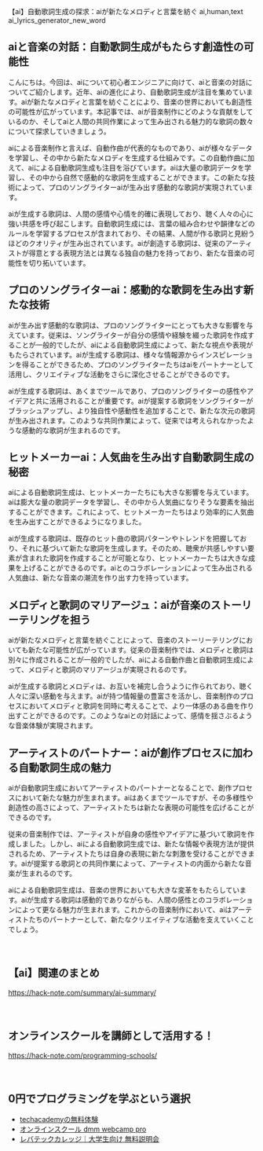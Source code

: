 【ai】自動歌詞生成の探求：aiが新たなメロディと言葉を紡ぐ
ai,human,text
ai_lyrics_generator_new_word

## aiと音楽の対話：自動歌詞生成がもたらす創造性の可能性

こんにちは。今回は、aiについて初心者エンジニアに向けて、aiと音楽の対話についてご紹介します。近年、aiの進化により、自動歌詞生成が注目を集めています。aiが新たなメロディと言葉を紡ぐことにより、音楽の世界においても創造性の可能性が広がっています。本記事では、aiが音楽制作にどのような貢献をしているのか、そしてaiと人間の共同作業によって生み出される魅力的な歌詞の数々について探求していきましょう。

aiによる音楽制作と言えば、自動作曲が代表的なものであり、aiが様々なデータを学習し、その中から新たなメロディを生成する仕組みです。この自動作曲に加えて、aiによる自動歌詞生成も注目を浴びています。aiは大量の歌詞データを学習し、その中から自然で感動的な歌詞を生成することができます。この新たな技術によって、プロのソングライターaiが生み出す感動的な歌詞が実現されています。

aiが生成する歌詞は、人間の感情や心情を的確に表現しており、聴く人々の心に強い共感を呼び起こします。自動歌詞生成には、言葉の組み合わせや韻律などのルールを学習するプロセスが含まれており、その結果、人間が作る歌詞と見紛うほどのクオリティが生み出されています。aiが創造する歌詞は、従来のアーティストが得意とする表現方法とは異なる独自の魅力を持っており、新たな音楽の可能性を切り拓いています。

## プロのソングライターai：感動的な歌詞を生み出す新たな技術

aiが生み出す感動的な歌詞は、プロのソングライターにとっても大きな影響を与えています。従来は、ソングライターが自分の感情や経験を綴った歌詞を作成することが一般的でしたが、aiによる自動歌詞生成によって、新たな視点や表現がもたらされています。aiが生成する歌詞は、様々な情報源からインスピレーションを得ることができるため、プロのソングライターたちはaiをパートナーとして活用し、クリエイティブな活動をさらに深化させることができるのです。

aiが生成する歌詞は、あくまでツールであり、プロのソングライターの感性やアイデアと共に活用されることが重要です。aiが提案する歌詞をソングライターがブラッシュアップし、より独自性や感動性を追加することで、新たな次元の歌詞が生み出されます。このような共同作業によって、従来では考えられなかったような感動的な歌詞が生まれるのです。

## ヒットメーカーai：人気曲を生み出す自動歌詞生成の秘密

aiによる自動歌詞生成は、ヒットメーカーたちにも大きな影響を与えています。aiは膨大な量の歌詞データを学習し、その中から人気曲になりそうな要素を抽出することができます。これによって、ヒットメーカーたちはより効率的に人気曲を生み出すことができるようになりました。

aiが生成する歌詞は、既存のヒット曲の歌詞パターンやトレンドを把握しており、それに基づいて新たな歌詞を生成します。そのため、聴衆が共感しやすい要素が含まれた歌詞を作成することが可能となり、ヒットメーカーたちは大きな成果を上げることができるのです。aiとのコラボレーションによって生み出される人気曲は、新たな音楽の潮流を作り出す力を持っています。

## メロディと歌詞のマリアージュ：aiが音楽のストーリーテリングを担う

aiが新たなメロディと言葉を紡ぐことによって、音楽のストーリーテリングにおいても新たな可能性が広がっています。従来の音楽制作では、メロディと歌詞は別々に作成されることが一般的でしたが、aiによる自動作曲と自動歌詞生成によって、メロディと歌詞のマリアージュが実現されるのです。

aiが生成する歌詞とメロディは、お互いを補完し合うように作られており、聴く人々に深い感動を与えます。aiが持つ情報量の豊富さを活かし、音楽制作のプロセスにおいてメロディと歌詞を同時に考えることで、より一体感のある曲を作り出すことができるのです。このようなaiとの対話によって、感情を揺さぶるような音楽体験が実現されます。

## アーティストのパートナー：aiが創作プロセスに加わる自動歌詞生成の魅力

aiが自動歌詞生成においてアーティストのパートナーとなることで、創作プロセスにおいて新たな魅力が生まれます。aiはあくまでツールですが、その多様性や創造性の高さによって、アーティストたちは新たな表現の可能性を広げることができるのです。

従来の音楽制作では、アーティストが自身の感性やアイデアに基づいて歌詞を作成しました。しかし、aiによる自動歌詞生成では、新たな情報や表現方法が提供されるため、アーティストたちは自身の表現に新たな刺激を受けることができます。aiが提案する歌詞との共同作業によって、アーティストの内面から新たな音楽が生まれるのです。

aiによる自動歌詞生成は、音楽の世界においても大きな変革をもたらしています。aiが生成する歌詞は感動的でありながらも、人間の感性とのコラボレーションによって更なる魅力が生まれます。これからの音楽制作において、aiはアーティストたちのパートナーとして、新たなクリエイティブな活動を支えていくことでしょう。

　

## 【ai】関連のまとめ
https://hack-note.com/summary/ai-summary/

　

## オンラインスクールを講師として活用する！
https://hack-note.com/programming-schools/

　

## 0円でプログラミングを学ぶという選択
- [techacademyの無料体験](//af.moshimo.com/af/c/click?a_id=2612475&amp;p_id=1555&amp;pc_id=2816&amp;pl_id=22706&amp;url=https%3a%2f%2ftechacademy.jp%2fhtmlcss-trial%3futm_source%3dmoshimo%26utm_medium%3daffiliate%26utm_campaign%3dtextad)
- [オンラインスクール dmm webcamp pro](//af.moshimo.com/af/c/click?a_id=2612482&amp;p_id=1363&amp;pc_id=2297&amp;pl_id=39999&amp;guid=on)
- [レバテックカレッジ｜大学生向け 無料説明会](//af.moshimo.com/af/c/click?a_id=4071793&p_id=3198&pc_id=7488&pl_id=41848)

